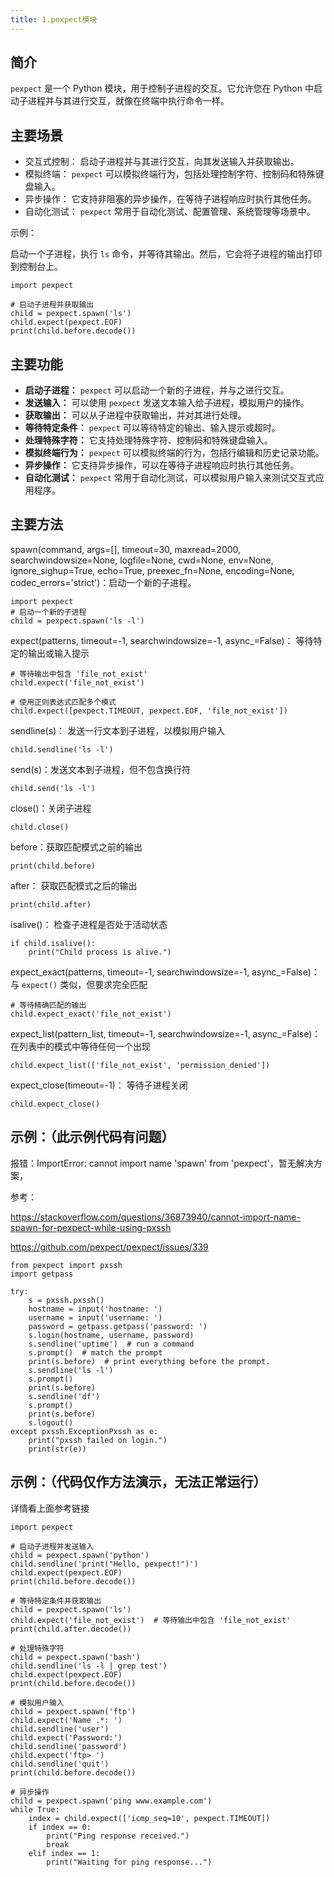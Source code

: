 ```yaml
---
title: 1.pexpect模块
---
```

## 简介

`pexpect` 是一个 Python 模块，用于控制子进程的交互。它允许您在 Python 中启动子进程并与其进行交互，就像在终端中执行命令一样。

## 主要场景

* 交互式控制： 启动子进程并与其进行交互，向其发送输入并获取输出。
* 模拟终端： `pexpect` 可以模拟终端行为，包括处理控制字符、控制码和特殊键盘输入。
* 异步操作： 它支持非阻塞的异步操作，在等待子进程响应时执行其他任务。
* 自动化测试： `pexpect` 常用于自动化测试、配置管理、系统管理等场景中。

示例：

启动一个子进程，执行 `ls` 命令，并等待其输出。然后，它会将子进程的输出打印到控制台上。

```
import pexpect

# 启动子进程并获取输出
child = pexpect.spawn('ls')
child.expect(pexpect.EOF)
print(child.before.decode())
```

## 主要功能

* **启动子进程：** `pexpect` 可以启动一个新的子进程，并与之进行交互。
* **发送输入：** 可以使用 `pexpect` 发送文本输入给子进程，模拟用户的操作。
* **获取输出：** 可以从子进程中获取输出，并对其进行处理。
* **等待特定条件：** `pexpect` 可以等待特定的输出、输入提示或超时。
* **处理特殊字符：** 它支持处理特殊字符、控制码和特殊键盘输入。
* **模拟终端行为：** `pexpect` 可以模拟终端的行为，包括行编辑和历史记录功能。
* **异步操作：** 它支持异步操作，可以在等待子进程响应时执行其他任务。
* **自动化测试：** `pexpect` 常用于自动化测试，可以模拟用户输入来测试交互式应用程序。

## 主要方法

spawn(command, args=[], timeout=30, maxread=2000, searchwindowsize=None, logfile=None, cwd=None, env=None, ignore_sighup=True, echo=True, preexec_fn=None, encoding=None, codec_errors='strict')：启动一个新的子进程。

```
import pexpect
# 启动一个新的子进程
child = pexpect.spawn('ls -l')
```

expect(patterns, timeout=-1, searchwindowsize=-1, async_=False)： 等待特定的输出或输入提示

```
# 等待输出中包含 'file_not_exist'
child.expect('file_not_exist')

# 使用正则表达式匹配多个模式
child.expect([pexpect.TIMEOUT, pexpect.EOF, 'file_not_exist'])
```

sendline(s)： 发送一行文本到子进程，以模拟用户输入

```
child.sendline('ls -l')
```

send(s)：发送文本到子进程，但不包含换行符

```
child.send('ls -l')
```

close()：关闭子进程

```
child.close()
```

before：获取匹配模式之前的输出

```
print(child.before)
```

after： 获取匹配模式之后的输出

```
print(child.after)
```

isalive()： 检查子进程是否处于活动状态

```
if child.isalive():
    print("Child process is alive.")
```

expect_exact(patterns, timeout=-1, searchwindowsize=-1, async_=False)： 与 `expect()` 类似，但要求完全匹配

```
# 等待精确匹配的输出
child.expect_exact('file_not_exist')
```

expect_list(pattern_list, timeout=-1, searchwindowsize=-1, async_=False)： 在列表中的模式中等待任何一个出现

```
child.expect_list(['file_not_exist', 'permission_denied'])
```

expect_close(timeout=-1)： 等待子进程关闭

```
child.expect_close()
```

## 示例：（此示例代码有问题）

报错：ImportError: cannot import name 'spawn' from 'pexpect'，暂无解决方案，

参考：

https://stackoverflow.com/questions/36873940/cannot-import-name-spawn-for-pexpect-while-using-pxssh

https://github.com/pexpect/pexpect/issues/339

```
from pexpect import pxssh
import getpass

try:
    s = pxssh.pxssh()
    hostname = input('hostname: ')
    username = input('username: ')
    password = getpass.getpass('password: ')
    s.login(hostname, username, password)
    s.sendline('uptime')  # run a command
    s.prompt()  # match the prompt
    print(s.before)  # print everything before the prompt.
    s.sendline('ls -l')
    s.prompt()
    print(s.before)
    s.sendline('df')
    s.prompt()
    print(s.before)
    s.logout()
except pxssh.ExceptionPxssh as e:
    print("pxssh failed on login.")
    print(str(e))
```

## 示例：（代码仅作方法演示，无法正常运行）

详情看上面参考链接

```
import pexpect

# 启动子进程并发送输入
child = pexpect.spawn('python')
child.sendline('print("Hello, pexpect!")')
child.expect(pexpect.EOF)
print(child.before.decode())

# 等待特定条件并获取输出
child = pexpect.spawn('ls')
child.expect('file_not_exist')  # 等待输出中包含 'file_not_exist'
print(child.after.decode())

# 处理特殊字符
child = pexpect.spawn('bash')
child.sendline('ls -l | grep test')
child.expect(pexpect.EOF)
print(child.before.decode())

# 模拟用户输入
child = pexpect.spawn('ftp')
child.expect('Name .*: ')
child.sendline('user')
child.expect('Password:')
child.sendline('password')
child.expect('ftp> ')
child.sendline('quit')
print(child.before.decode())

# 异步操作
child = pexpect.spawn('ping www.example.com')
while True:
    index = child.expect(['icmp_seq=10', pexpect.TIMEOUT])
    if index == 0:
        print("Ping response received.")
        break
    elif index == 1:
        print("Waiting for ping response...")

```
